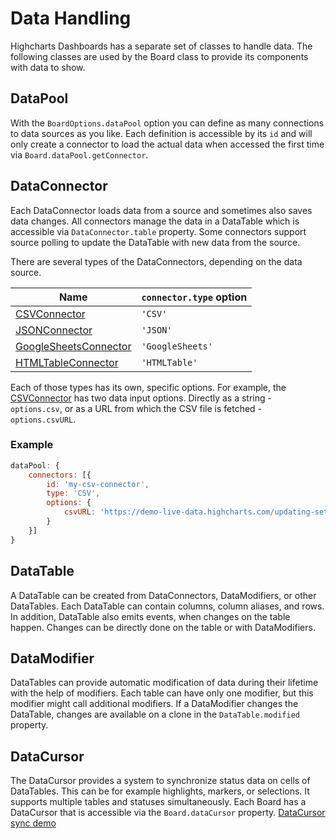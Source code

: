 Data Handling
=============

Highcharts Dashboards has a separate set of classes to handle data. The
following classes are used by the Board class to provide its components with
data to show.



## DataPool

With the `BoardOptions.dataPool` option you can define as many connections to
data sources as you like. Each definition is accessible by its `id` and will
only create a connector to load the actual data when accessed the first time
via `Board.dataPool.getConnector`.



## DataConnector

Each DataConnector loads data from a source and sometimes also saves data
changes. All connectors manage the data in a DataTable which is accessible via
`DataConnector.table` property. Some connectors support source polling to update
the DataTable with new data from the source.

There are several types of the DataConnectors, depending on the data source.

| Name                                                                                                                                                               | `connector.type` option |
|--------------------------------------------------------------------------------------------------------------------------------------------------------------------|-------------------------|
| [CSVConnector](https://api.highcharts.com/dashboards/typedoc/interfaces/Data_Connectors_CSVConnectorOptions.CSVConnectorOptions-1.html)                            | `'CSV'`                 |
| [JSONConnector](https://api.highcharts.com/dashboards/typedoc/interfaces/Data_Connectors_JSONConnectorOptions.JSONConnectorOptions-1.html)                         | `'JSON'`                |
| [GoogleSheetsConnector](https://api.highcharts.com/dashboards/typedoc/interfaces/Data_Connectors_GoogleSheetsConnectorOptions.GoogleSheetsConnectorOptions-1.html) | `'GoogleSheets'`        |
| [HTMLTableConnector](https://api.highcharts.com/dashboards/typedoc/interfaces/Data_Connectors_HTMLTableConnectorOptions.HTMLTableConnectorOptions-1.html)          | `'HTMLTable'`           |

Each of those types has its own, specific options. For example, the [CSVConnector](https://api.highcharts.com/dashboards/typedoc/interfaces/Data_Connectors_CSVConnectorOptions.CSVConnectorOptions-1.html) has two data input options. Directly as a string - `options.csv`, or as a URL from which the CSV file is fetched - `options.csvURL`.

### Example
```js
dataPool: {
    connectors: [{
        id: 'my-csv-connector',
        type: 'CSV',
        options: {
            csvURL: 'https://demo-live-data.highcharts.com/updating-set.csv'
        }
    }]
}
```

## DataTable

A DataTable can be created from DataConnectors, DataModifiers, or other
DataTables. Each DataTable can contain columns, column aliases, and rows. In
addition, DataTable also emits events, when changes on the table happen. Changes
can be directly done on the table or with DataModifiers.



## DataModifier

DataTables can provide automatic modification of data during their lifetime with
the help of modifiers. Each table can have only one modifier, but this modifier
might call additional modifiers. If a DataModifier changes the DataTable,
changes are available on a clone in the `DataTable.modified` property.



## DataCursor

The DataCursor provides a system to synchronize status data on cells of
DataTables. This can be for example highlights, markers, or selections. It
supports multiple tables and statuses simultaneously. Each Board has a DataCursor
that is accessible via the `Board.dataCursor` property. [DataCursor sync demo](https://www.highcharts.com/demo/dashboards/datacursor-sync)
